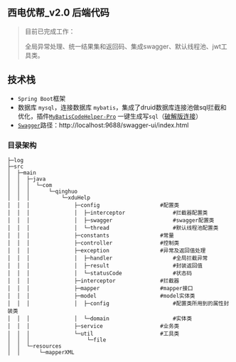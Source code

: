## 西电优帮_v2.0 后端代码


>目前已完成工作：
>
>全局异常处理、统一结果集和返回码、集成swagger、默认线程池、jwt工具类。




## 技术栈

- `Spring Boot`框架
- 数据库 `mysql`，连接数据库 `mybatis`，集成了druid数据库连接池做sql拦截和优化，插件[`MyBatisCodeHelper-Pro`](https://gejun123456.github.io/MyBatisCodeHelper-Pro/#/) 一键生成写`sql`（[破解版连接](https://blog.csdn.net/weixin_49395637/article/details/115646785)）
- [`Swagger`](https://www.kuangstudy.com/bbs/1417409054413701122)路径：http://localhost:9688/swagger-ui/index.html



### 目录架构

```
├─log
├─src
│  ├─main
│  │  ├─java
│  │  │  └─com
│  │  │      └─qinghuo
│  │  │          └─xduHelp
│  │  │              ├─config					#配置类
│  │  │              │  ├─interceptor				#拦截器配置类
│  │  │              │  ├─swagger					#swagger配置类
│  │  │              │  └─thread					#默认线程池配置类
│  │  │              ├─constants				#常量
│  │  │              ├─controller				#控制类
│  │  │              ├─exception				#异常及返回值处理
│  │  │              │  ├─handler					#全局拦截异常
│  │  │              │  ├─result					#封装返回值
│  │  │              │  └─statusCode				#状态码
│  │  │              ├─interceptor				#拦截器
│  │  │              ├─mapper					#mapper接口
│  │  │              ├─model					#model实体类
│  │  │              │  ├─config					#配置类所用到的属性封装类
│  │  │              │  └─domain					#实体类
│  │  │              ├─service					#业务类
│  │  │              └─util						#工具类
│  │  │                  └─file
│  │  └─resources
│  │      └─mapperXML
```

